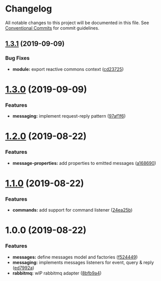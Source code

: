 # Changelog

All notable changes to this project will be documented in this file. See
[Conventional Commits](https://conventionalcommits.org) for commit guidelines.

## [1.3.1](https://github.com/reactive-commons/reactive-commons-js/compare/v1.3.0...v1.3.1) (2019-09-09)


### Bug Fixes

* **module:** export reactive commons context ([cd23725](https://github.com/reactive-commons/reactive-commons-js/commit/cd23725))

# [1.3.0](https://github.com/reactive-commons/reactive-commons-js/compare/v1.2.0...v1.3.0) (2019-09-09)


### Features

* **messaging:** implement request-reply pattern ([97af1f6](https://github.com/reactive-commons/reactive-commons-js/commit/97af1f6))

# [1.2.0](https://github.com/reactive-commons/reactive-commons-js/compare/v1.1.0...v1.2.0) (2019-08-22)


### Features

* **message-properties:** add properties to emitted messages ([a168690](https://github.com/reactive-commons/reactive-commons-js/commit/a168690))

# [1.1.0](https://github.com/reactive-commons/reactive-commons-js/compare/v1.0.0...v1.1.0) (2019-08-22)


### Features

* **commands:** add support for command listener ([24ea25b](https://github.com/reactive-commons/reactive-commons-js/commit/24ea25b))

# 1.0.0 (2019-08-22)


### Features

* **messages:** define messages model and factories ([f524449](https://github.com/reactive-commons/reactive-commons-js/commit/f524449))
* **messaging:** implements messages listeners for event, query & reply ([ed7992a](https://github.com/reactive-commons/reactive-commons-js/commit/ed7992a))
* **rabbitmq:** wIP rabbitmq adapter ([8bfb9a4](https://github.com/reactive-commons/reactive-commons-js/commit/8bfb9a4))

